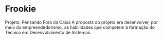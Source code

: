 # Frookie
Projeto: Pensando Fora da Caixa
A proposta do projeto era desenvolver, por meio do empreendedorismo, as habilidades que competem à formação do Técnico em Desenvolvimento de Sistemas.
